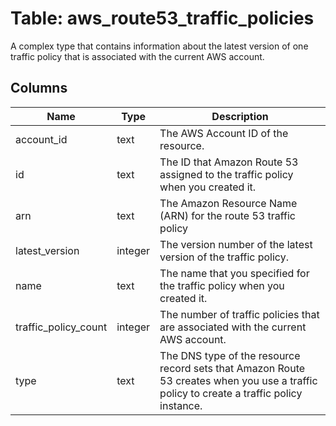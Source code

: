 
# Table: aws_route53_traffic_policies
A complex type that contains information about the latest version of one traffic policy that is associated with the current AWS account.
## Columns
| Name        | Type           | Description  |
| ------------- | ------------- | -----  |
|account_id|text|The AWS Account ID of the resource.|
|id|text|The ID that Amazon Route 53 assigned to the traffic policy when you created it.|
|arn|text|The Amazon Resource Name (ARN) for the route 53 traffic policy|
|latest_version|integer|The version number of the latest version of the traffic policy.|
|name|text|The name that you specified for the traffic policy when you created it.|
|traffic_policy_count|integer|The number of traffic policies that are associated with the current AWS account.|
|type|text|The DNS type of the resource record sets that Amazon Route 53 creates when you use a traffic policy to create a traffic policy instance.|
